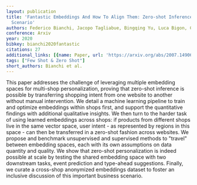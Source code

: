 ```yaml
---
layout: publication
title: 'Fantastic Embeddings And How To Align Them: Zero-shot Inference In A Multi-shop
  Scenario'
authors: Federico Bianchi, Jacopo Tagliabue, Bingqing Yu, Luca Bigon, Ciro Greco
conference: Arxiv
year: 2020
bibkey: bianchi2020fantastic
citations: 27
additional_links: [{name: Paper, url: 'https://arxiv.org/abs/2007.14906'}]
tags: ["Few Shot & Zero Shot"]
short_authors: Bianchi et al.
---
```

This paper addresses the challenge of leveraging multiple embedding spaces
for multi-shop personalization, proving that zero-shot inference is possible by
transferring shopping intent from one website to another without manual
intervention. We detail a machine learning pipeline to train and optimize
embeddings within shops first, and support the quantitative findings with
additional qualitative insights. We then turn to the harder task of using
learned embeddings across shops: if products from different shops live in the
same vector space, user intent - as represented by regions in this space - can
then be transferred in a zero-shot fashion across websites. We propose and
benchmark unsupervised and supervised methods to "travel" between embedding
spaces, each with its own assumptions on data quantity and quality. We show
that zero-shot personalization is indeed possible at scale by testing the
shared embedding space with two downstream tasks, event prediction and
type-ahead suggestions. Finally, we curate a cross-shop anonymized embeddings
dataset to foster an inclusive discussion of this important business scenario.